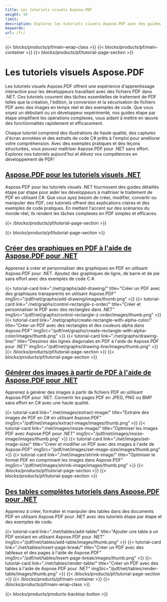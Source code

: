 ```yaml
---
title: Les tutoriels visuels Aspose.PDF 
weight: 10
limit:
description: Explorez les tutoriels visuels Aspose.PDF avec des guides étape par étape et des exemples de code. Apprenez le traitement de PDF sans effort avec des visuels interactifs.
keywords:
url: /fr/
---
```

{{< blocks/products/pf/main-wrap-class >}}
{{< blocks/products/pf/main-container >}}
{{< blocks/products/pf/tutorial-page-section >}}

# Les tutoriels visuels Aspose.PDF
  
Les tutoriels visuels Aspose.PDF offrent une expérience d'apprentissage interactive pour les développeurs travaillant avec des fichiers PDF dans .NET. Ces tutoriels couvrent des tâches essentielles de traitement de PDF telles que la création, l'édition, la conversion et la sécurisation de fichiers PDF avec des images en temps réel et des exemples de code. Que vous soyez un débutant ou un développeur expérimenté, nos guides étape par étape simplifient les opérations complexes, vous aidant à mettre en œuvre des fonctionnalités rapidement et efficacement.  

Chaque tutoriel comprend des illustrations de haute qualité, des captures d'écran annotées et des extraits de code C# prêts à l'emploi pour améliorer votre compréhension. Avec des exemples pratiques et des leçons structurées, vous pouvez maîtriser Aspose.PDF pour .NET sans effort. Explorez nos tutoriels aujourd'hui et élèvez vos compétences en développement de PDF!

## [Aspose.PDF pour les tutoriels visuels .NET](./net/)

Aspose.PDF pour les tutoriels visuels .NET fournissent des guides détaillés étape par étape pour aider les développeurs à maîtriser le traitement de PDF en utilisant C#. Que vous ayez besoin de créer, modifier, convertir ou manipuler des PDF, ces tutoriels offrent des explications claires et des exemples de code pratiques. En mettant l'accent sur des scénarios du monde réel, ils rendent les tâches complexes en PDF simples et efficaces.

{{< /blocks/products/pf/tutorial-page-section >}}

{{< blocks/products/pf/tutorial-page-section >}}
## [Créer des graphiques en PDF à l'aide de Aspose.PDF pour .NET](./net/graphs/)
Apprenez à créer et personnaliser des graphiques en PDF en utilisant Aspose.PDF pour .NET. Ajoutez des graphiques de ligne, de barre et de pie sans effort avec des exemples de code C #.

{{< tutorial-card link="./net/graphs/add-drawing/" title="Créer un PDF avec des graphiques transparents en utilisant Aspose.PDF" imgSrc="/pdf/net/graphs/add-drawing/images/thumb.png" >}}
{{< tutorial-card link="./net/graphs/control-rectangle-z-order/" title="Créer et personnaliser le PDF avec des rectangles dans .NET" imgSrc="/pdf/net/graphs/control-rectangle-z-order/images/thumb.png" >}}
{{< tutorial-card link="./net/graphs/create-rectangle-with-alpha-color/" title="Créer un PDF avec des rectangles et des couleurs alpha dans Aspose.PDF" imgSrc="/pdf/net/graphs/create-rectangle-with-alpha-color/images/thumb.png" >}}
{{< tutorial-card link="./net/graphs/drawing-line/" title="Dessinez des lignes diagonales en PDF à l'aide de Aspose.PDF pour .NET" imgSrc="/pdf/net/graphs/drawing-line/images/thumb.png" >}}
{{< /blocks/products/pf/tutorial-page-section >}}
{{< blocks/products/pf/tutorial-page-section >}}
## [Générer des images à partir de PDF à l'aide de Aspose.PDF pour .NET](./net/images/)
Apprenez à générer des images à partir de fichiers PDF en utilisant Aspose.PDF pour .NET. Convertir les pages PDF en JPEG, PNG ou BMP sans effort en C# avec une haute qualité.

{{< tutorial-card link="./net/images/extract-image/" title="Extraire des images de PDF en C# en utilisant Aspose.PDF" imgSrc="/pdf/net/images/extract-image/images/thumb.png" >}}
{{< tutorial-card link="./net/images/resize-image/" title="Optimiser les images PDF avec Aspose.PDF pour .NET" imgSrc="/pdf/net/images/resize-image/images/thumb.png" >}}
{{< tutorial-card link="./net/images/set-image-size/" title="Créer et modifier un PDF avec des images à l'aide de Aspose.PDF" imgSrc="/pdf/net/images/set-image-size/images/thumb.png" >}}
{{< tutorial-card link="./net/images/shrink-image/" title="Optimiser le format PDF en comprimant les images dans Aspose.PDF" imgSrc="/pdf/net/images/shrink-image/images/thumb.png" >}}
{{< /blocks/products/pf/tutorial-page-section >}}
{{< blocks/products/pf/tutorial-page-section >}}
## [Des tables complètes tutoriels dans Aspose.PDF pour .NET](./net/tables/)
Apprenez à créer, formater et manipuler des tables dans des documents PDF en utilisant Aspose.PDF pour .NET avec des tutoriels étape par étape et des exemples de code.

{{< tutorial-card link="./net/tables/add-table/" title="Ajouter une table à un PDF existant en utilisant Aspose.PDF pour .NET" imgSrc="/pdf/net/tables/add-table/images/thumb.png" >}}
{{< tutorial-card link="./net/tables/insert-page-break/" title="Créer un PDF avec des tableaux et des pages à l'aide de Aspose.PDF" imgSrc="/pdf/net/tables/insert-page-break/images/thumb.png" >}}
{{< tutorial-card link="./net/tables/render-table/" title="Créer un PDF avec des tables à l'aide de Aspose.PDF pour .NET" imgSrc="/pdf/net/tables/render-table/images/thumb.png" >}}
{{< /blocks/products/pf/tutorial-page-section >}}
{{< /blocks/products/pf/main-container >}}
{{< /blocks/products/pf/main-wrap-class >}}

{{< blocks/products/products-backtop-button >}}